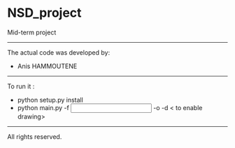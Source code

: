 # NSD_project
Mid-term project


****************************************************************************

The actual code was developed by:
- Anis HAMMOUTENE

*****************************************************************************

To run it :

 - python setup.py install
 - python main.py -f <input graph> -o <output results> -d < to enable drawing>
 
*****************************************************************************

All rights reserved.
